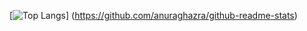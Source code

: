 [![Top Langs](https://github-readme-stats.vercel.app/api/top-langs/?username=eik_awa&layout=compact)] (https://github.com/anuraghazra/github-readme-stats)